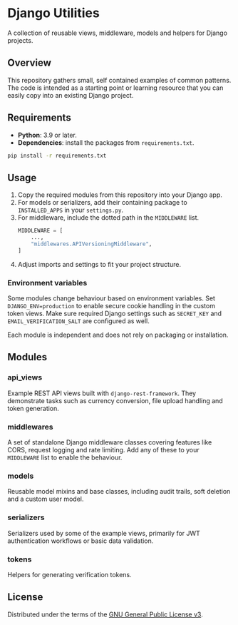 # Django Utilities

A collection of reusable views, middleware, models and helpers for Django projects.

## Overview

This repository gathers small, self contained examples of common patterns. The code
is intended as a starting point or learning resource that you can easily copy into
an existing Django project.

## Requirements

- **Python**: 3.9 or later.
- **Dependencies**: install the packages from `requirements.txt`.

```bash
pip install -r requirements.txt
```

## Usage

1. Copy the required modules from this repository into your Django app.
2. For models or serializers, add their containing package to `INSTALLED_APPS` in
   your `settings.py`.
3. For middleware, include the dotted path in the `MIDDLEWARE` list.
   ```python
   MIDDLEWARE = [
       ...,
       "middlewares.APIVersioningMiddleware",
   ]
   ```
4. Adjust imports and settings to fit your project structure.

### Environment variables

Some modules change behaviour based on environment variables. Set
`DJANGO_ENV=production` to enable secure cookie handling in the custom token
views. Make sure required Django settings such as `SECRET_KEY` and
`EMAIL_VERIFICATION_SALT` are configured as well.

Each module is independent and does not rely on packaging or installation.

## Modules

### api_views

Example REST API views built with `django-rest-framework`. They demonstrate tasks
such as currency conversion, file upload handling and token generation.

### middlewares

A set of standalone Django middleware classes covering features like CORS, request
logging and rate limiting. Add any of these to your `MIDDLEWARE` list to enable the
behaviour.

### models

Reusable model mixins and base classes, including audit trails, soft deletion and a
custom user model.

### serializers

Serializers used by some of the example views, primarily for JWT authentication
workflows or basic data validation.

### tokens

Helpers for generating verification tokens.

## License

Distributed under the terms of the [GNU General Public License v3](LICENSE).
